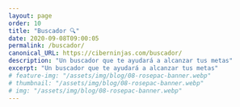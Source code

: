 ```yaml
---
layout: page
order: 10
title: "Buscador 🔍"
date: 2020-09-08T09:00:05
permalink: /buscador/
canonical_URL: https://ciberninjas.com/buscador/
description: "Un buscador que te ayudará a alcanzar tus metas"
excerpt: "Un buscador que te ayudará a alcanzar tus metas"
# feature-img: "/assets/img/blog/08-rosepac-banner.webp"
# thumbnail: "/assets/img/blog/08-rosepac-banner.webp"
# img: "/assets/img/blog/08-rosepac-banner.webp"
---
```


<!-- actualizar minilogitpos con enlaces a las etiquetas relacionadas? mmmmm botón en las etiquetas para volver al buscador? mmm -->
<!--
<div>
<div class="hidden-sm-down">
<nav aria-label="breadcrumb">
  <ol class="breadcrumb">
    <li class="breadcrumb-item active" aria-current="page">Buscador</li>
    <li class="breadcrumb-item"><a href="/">Inicio</a></li>
  </ol>
</nav>
</div>
-->

<script type="application/ld+json">
{
 "@context": "https://schema.org",
 "@type": "BreadcrumbList",
 "itemListElement":
 [
  {
   "@type": "ListItem",
   "position": 1,
   "item":
   {
    "@id": "https://ciberninjas.com/buscador/",
    "name": "El Buscador de todo lo que Necesites sobre la Programación de Ciberninjas"
    }
  }
 ]
}
</script>

<div>
<script async src="https://cse.google.com/cse.js?cx=034f449078f9bd39e"></script>
<div class="gcse-search"></div>
</div>